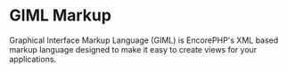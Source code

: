 # GIML Markup

Graphical Interface Markup Language (GIML) is EncorePHP's XML based markup
language designed to make it easy to create views for your applications.